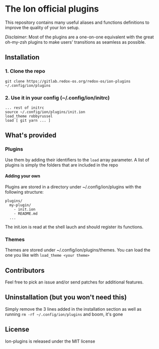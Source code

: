 # The Ion official plugins

This repository contains many useful aliases and functions definitions to improve the quality of your Ion setup.

*Disclaimer*: Most of the plugins are a one-on-one equivalent with the great oh-my-zsh plugins to make users' transitions as seamless as possible.

## Installation

### 1. Clone the repo
```
git clone https://gitlab.redox-os.org/redox-os/ion-plugins ~/.config/ion/plugins
```

### 2. Use it in your config (~/.config/ion/initrc)
```
... rest of initrc
source ~/.config/ion/plugins/init.ion
load_theme robbyrussel
load [ git yarn ... ]
```

## What's provided
### Plugins
Use them by adding their identifiers to the `load` array parameter. A list of plugins is simply the folders that are included in the repo

#### Adding your own
Plugins are stored in a directory under ~/.config/ion/plugins with the following structure:
```
plugins/
  my-plugin/
    - init.ion
    - README.md
  ...
```
The init.ion is read at the shell lauch and should register its functions.

### Themes
Themes are stored under ~/.config/ion/plugins/themes. You can load the one you like with `load_theme <your theme>`

## Contributors
Feel free to pick an issue and/or send patches for additional features.

## Uninstallation (but you won't need this)
Simply remove the 3 lines added in the installation section as well as running `rm -rf ~/.config/ion/plugins` and boom, it's gone

## License
Ion-plugins is released under the MIT license
